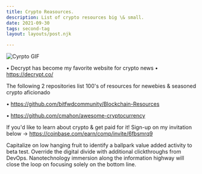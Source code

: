 ```yaml
---
title: Crypto Reasources.
description: List of crypto resources big \& small.
date: 2021-09-30
tags: second-tag
layout: layouts/post.njk

---
```

![Cyrpto GIF](https://media.giphy.com/media/l49JMVDvP8D38LHwI/giphy.gif)


• Decrypt has become my favorite website for crypto news • https://decrypt.co/

The following 2 repositories list 100's of resources for newebies & seasoned crypto aficionado

• https://github.com/bitfwdcommunity/Blockchain-Resources

• https://github.com/cmahon/awesome-cryptocurrency

If you'd like to learn about crypto & get paid for it! Sign-up on my invitation below
-> https://coinbase.com/earn/comp/invite/6fbsmrq9



Capitalize on low hanging fruit to identify a ballpark value added activity to beta test. Override the digital divide with additional clickthroughs from DevOps. Nanotechnology immersion along the information highway will close the loop on focusing solely on the bottom line.






